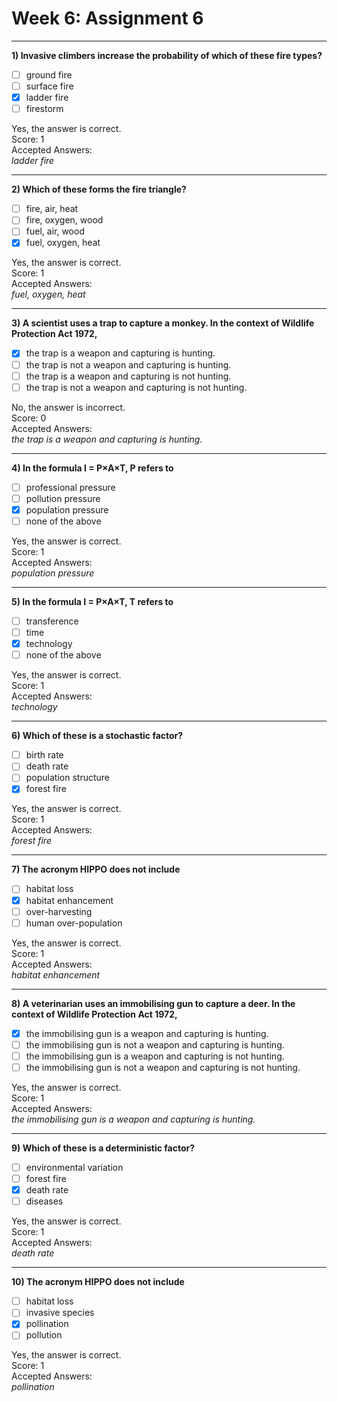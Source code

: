 # Week 6: Assignment 6

---

**1) Invasive climbers increase the probability of which of these fire types?**

- [ ] ground fire  
- [ ] surface fire  
- [x] ladder fire  
- [ ] firestorm  

Yes, the answer is correct.  
Score: 1  
Accepted Answers:  
*ladder fire*  

---

**2) Which of these forms the fire triangle?**

- [ ] fire, air, heat  
- [ ] fire, oxygen, wood  
- [ ] fuel, air, wood  
- [x] fuel, oxygen, heat  

Yes, the answer is correct.  
Score: 1  
Accepted Answers:  
*fuel, oxygen, heat*  

---

**3) A scientist uses a trap to capture a monkey. In the context of Wildlife Protection Act 1972,**

- [x] the trap is a weapon and capturing is hunting.  
- [ ] the trap is not a weapon and capturing is hunting.  
- [ ] the trap is a weapon and capturing is not hunting.  
- [ ] the trap is not a weapon and capturing is not hunting.  

No, the answer is incorrect.  
Score: 0  
Accepted Answers:  
*the trap is a weapon and capturing is hunting.*  

---

**4) In the formula I = P×A×T, P refers to**

- [ ] professional pressure  
- [ ] pollution pressure  
- [x] population pressure  
- [ ] none of the above  

Yes, the answer is correct.  
Score: 1  
Accepted Answers:  
*population pressure*  

---

**5) In the formula I = P×A×T, T refers to**

- [ ] transference  
- [ ] time  
- [x] technology  
- [ ] none of the above  

Yes, the answer is correct.  
Score: 1  
Accepted Answers:  
*technology*  

---

**6) Which of these is a stochastic factor?**

- [ ] birth rate  
- [ ] death rate  
- [ ] population structure  
- [x] forest fire  

Yes, the answer is correct.  
Score: 1  
Accepted Answers:  
*forest fire*  

---

**7) The acronym HIPPO does not include**

- [ ] habitat loss  
- [x] habitat enhancement  
- [ ] over-harvesting  
- [ ] human over-population  

Yes, the answer is correct.  
Score: 1  
Accepted Answers:  
*habitat enhancement*  

---

**8) A veterinarian uses an immobilising gun to capture a deer. In the context of Wildlife Protection Act 1972,**

- [x] the immobilising gun is a weapon and capturing is hunting.  
- [ ] the immobilising gun is not a weapon and capturing is hunting.  
- [ ] the immobilising gun is a weapon and capturing is not hunting.  
- [ ] the immobilising gun is not a weapon and capturing is not hunting.  

Yes, the answer is correct.  
Score: 1  
Accepted Answers:  
*the immobilising gun is a weapon and capturing is hunting.*  

---

**9) Which of these is a deterministic factor?**

- [ ] environmental variation  
- [ ] forest fire  
- [x] death rate  
- [ ] diseases  

Yes, the answer is correct.  
Score: 1  
Accepted Answers:  
*death rate*  

---

**10) The acronym HIPPO does not include**

- [ ] habitat loss  
- [ ] invasive species  
- [x] pollination  
- [ ] pollution  

Yes, the answer is correct.  
Score: 1  
Accepted Answers:  
*pollination*  

